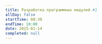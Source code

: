```yaml
---
title: Разработка программных модулей #1
allDay: false
startTime: 08:30
endTime: 10:00
date: 2025-01-14
completed: null
---
```

